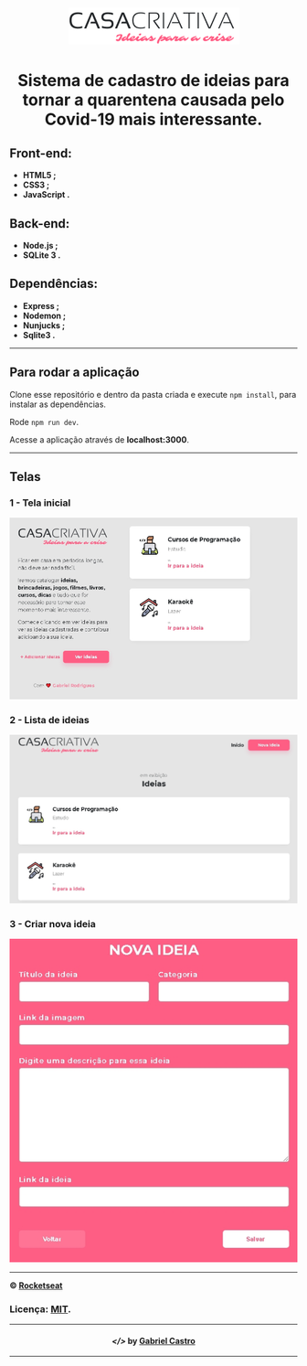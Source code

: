 <h1 align="center">
  <img src="public/logo.png">
</h1>

<h1 align="center">
  Sistema de cadastro de ideias para tornar a quarentena causada pelo Covid-19 mais interessante.
</h1>

<h2>
  Front-end:
</h2>

<ul>
  <li> <strong> HTML5 ; </strong> </li>
  <li> <strong> CSS3 ; </strong> </li>
  <li> <strong> JavaScript . </strong> </li>
</ul>

<h2>
  Back-end:
</h2>

<ul>
  <li> <strong> Node.js ; </strong> </li>
  <li> <strong> SQLite 3 . </strong> </li>
</ul>

<h2>
  Dependências:
</h2>

<ul>
  <li> <strong> Express ; </strong> </li>
  <li> <strong> Nodemon ; </strong> </li>
  <li> <strong> Nunjucks ; </strong> </li>
  <li> <strong> Sqlite3 . </strong> </li>
</ul>

---
## Para rodar a aplicação

Clone esse repositório e dentro da pasta criada e execute ```npm install```, para instalar as dependências.

Rode ```npm run dev```.

Acesse a aplicação através de **localhost:3000**.

---
## Telas

### 1 - Tela inicial
![](public/print1.jpg)

### 2 - Lista de ideias
![](public/print2.jpg)

### 3 - Criar nova ideia
![](public/print3.jpg)

---
**&copy; [Rocketseat](https://rocketseat.com.br/)**

### Licença: [MIT](LICENSE).

<hr>

<h4 align="center">
  <em>&lt;/&gt;</em> by <a href="https://github.com/Gabriel-RCastro" target="_blank">Gabriel Castro</a>
</h4>

---